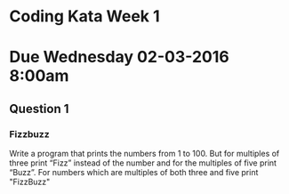 # Coding Kata Week 1
# Due Wednesday 02-03-2016 8:00am

## Question 1
### Fizzbuzz
Write a program that prints the numbers from 1 to 100. But for multiples of three print “Fizz” instead of the number and for the multiples of five print “Buzz”. For numbers which are multiples of both three and five print "FizzBuzz"









